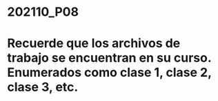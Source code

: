 # 202110_P08

# Recuerde que los archivos de trabajo se encuentran en su curso. Enumerados como clase 1, clase 2, clase 3, etc. 
